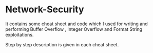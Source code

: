 # Network-Security

It contains some cheat sheet and code which I used for writing and performing Buffer Overflow , Integer Overflow and Format String exploitations.

Step by step description is given in each cheat sheet.

